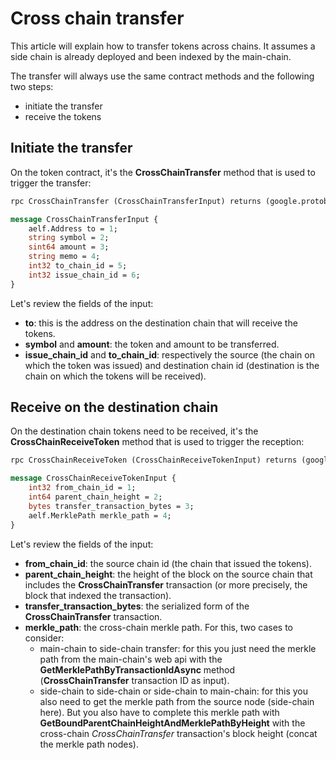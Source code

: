 # Cross chain transfer

This article will explain how to transfer tokens across chains. It assumes a side chain is already deployed and been indexed by the main-chain.

The transfer will always use the same contract methods and the following two steps:
- initiate the transfer
- receive the tokens

## Initiate the transfer

On the token contract, it's the **CrossChainTransfer** method that is used to trigger the transfer:

```protobuf
rpc CrossChainTransfer (CrossChainTransferInput) returns (google.protobuf.Empty) { }

message CrossChainTransferInput {
    aelf.Address to = 1; 
    string symbol = 2;
    sint64 amount = 3;
    string memo = 4;
    int32 to_chain_id = 5; 
    int32 issue_chain_id = 6;
}
```

Let's review the fields of the input:
- **to**: this is the address on the destination chain that will receive the tokens.
- **symbol** and **amount**: the token and amount to be transferred.
- **issue_chain_id** and **to_chain_id**: respectively the source (the chain on which the token was issued) and destination chain id (destination is the chain on which the tokens will be received).

## Receive on the destination chain

On the destination chain tokens need to be received, it's the **CrossChainReceiveToken** method that is used to trigger the reception:

```protobuf
rpc CrossChainReceiveToken (CrossChainReceiveTokenInput) returns (google.protobuf.Empty) { }

message CrossChainReceiveTokenInput {
    int32 from_chain_id = 1;
    int64 parent_chain_height = 2;
    bytes transfer_transaction_bytes = 3;
    aelf.MerklePath merkle_path = 4;
}
```

Let's review the fields of the input:
- **from_chain_id**: the source chain id (the chain that issued the tokens).
- **parent_chain_height**: the height of the block on the source chain that includes the **CrossChainTransfer** transaction (or more precisely, the block that indexed the transaction).
- **transfer_transaction_bytes**: the serialized form of the **CrossChainTransfer** transaction.
- **merkle_path**: the cross-chain merkle path. For this, two cases to consider:
  - main-chain to side-chain transfer: for this you just need the merkle path from the main-chain's web api with the **GetMerklePathByTransactionIdAsync** method (**CrossChainTransfer** transaction ID as input).
  - side-chain to side-chain or side-chain to main-chain: for this you also need to get the merkle path from the source node (side-chain here). But you also have to complete this merkle path with **GetBoundParentChainHeightAndMerklePathByHeight** with the cross-chain *CrossChainTransfer* transaction's block height (concat the merkle path nodes). 